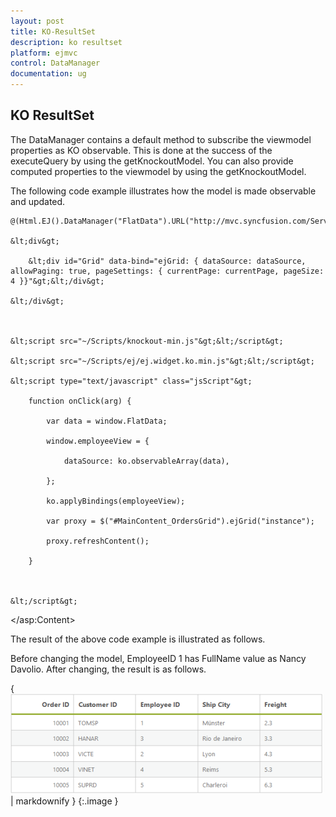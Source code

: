 ```yaml
---
layout: post
title: KO-ResultSet
description: ko resultset
platform: ejmvc
control: DataManager
documentation: ug
---
```


## KO ResultSet

The DataManager contains a default method to subscribe the viewmodel properties as KO observable. This is done at the success of the executeQuery by using the getKnockoutModel. You can also provide computed properties to the viewmodel by using the getKnockoutModel.

The following code example illustrates how the model is made observable and updated.

    @(Html.EJ().DataManager("FlatData").URL("http://mvc.syncfusion.com/Services/Northwnd.svc"))

    &lt;div&gt;

        &lt;div id="Grid" data-bind="ejGrid: { dataSource: dataSource, allowPaging: true, pageSettings: { currentPage: currentPage, pageSize: 4 }}"&gt;&lt;/div&gt;

    &lt;/div&gt;



    &lt;script src="~/Scripts/knockout-min.js"&gt;&lt;/script&gt;

    &lt;script src="~/Scripts/ej/ej.widget.ko.min.js"&gt;&lt;/script&gt;

    &lt;script type="text/javascript" class="jsScript"&gt;

        function onClick(arg) {

            var data = window.FlatData;

            window.employeeView = {

                dataSource: ko.observableArray(data),

            };

            ko.applyBindings(employeeView);

            var proxy = $("#MainContent_OrdersGrid").ejGrid("instance");

            proxy.refreshContent();

        }



    &lt;/script&gt;

 &lt;/asp:Content&gt;



The result of the above code example is illustrated as follows.

Before changing the model, EmployeeID 1 has FullName value as Nancy Davolio. After changing, the result is as follows.



{ ![](KO-ResultSet_images/KO-ResultSet_img1.png) | markdownify }
{:.image }


